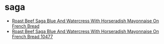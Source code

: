 # saga

 * [Roast Beef Saga Blue And Watercress With Horseradish Mayonnaise On French Bread](../../index/r/roast-beef-saga-blue-and-watercress-with-horseradish-mayonnaise-on-french-bread-10477.json)
 * [Roast Beef Saga Blue And Watercress With Horseradish Mayonnaise On French Bread 10477](../../index/r/roast-beef-saga-blue-and-watercress-with-horseradish-mayonnaise-on-french-bread-10477.json)
